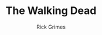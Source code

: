 ---
layout: post
author: Rick Grimes
category: Séries
post_date: '2022-04-15T17:31:06.865Z'
post_modified: '2022-04-15T17:31:06.866Z'
title: The Walking Dead
description: 'Nos Estados Unidos pós-apocalíptico, um pequeno grupo de sobreviventes segue viajando à procura de uma nova casa longe dos mortos-vivos. O desespero por segurança e suprimentos os coloca constantemente à beira da sanidade.'
poster_path: /4OkJ1UDiddBJeVYYKPdew9wHGlL.jpg
tmdb_id: 1402
imdb_id: tt1520211
runtime: 45
release_date: '2010-10-31'
genres:
  - Ação
  - Drama
  - Fantasia
  - Ficção científica
casts:
  - Norman Reedus
  - Melissa McBride
  - Lauren Cohan
  - Christian Serratos
  - Josh McDermitt
  - Seth Gilliam
crews:
  - Frank Darabont
trailer: qAS8f9L-vWc
certification: 16
adult: false
vote_average: 8.1
vote_count: 12901
qualitys:
  - 1080p
  - 720p
audios:
  - Dual Áudio
  - Português
  - Inglês
extensions:
  - mkv
  - mp4
---
